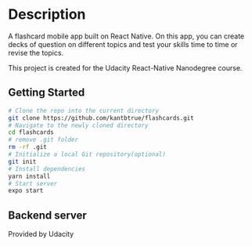 # Description
A flashcard mobile app built on React Native. On this app, you can create decks of question on different topics and test your skills time to time or revise the topics.

This project is created for the Udacity React-Native Nanodegree course.

## Getting Started
```bash
# Clone the repo into the current directory
git clone https://github.com/kantbtrue/flashcards.git
# Navigate to the newly cloned directory
cd flashcards
# remove .git folder
rm -rf .git
# Initialize a local Git repository(optional)
git init
# Install dependencies
yarn install
# Start server
expo start
```

## Backend server
Provided by Udacity
